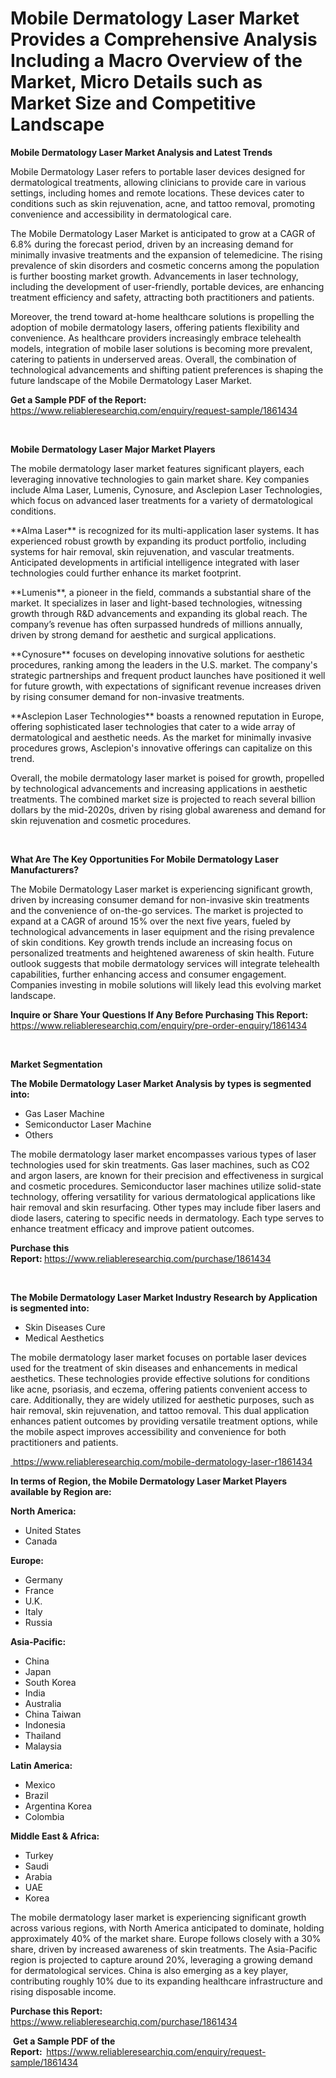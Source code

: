 <p><h1>Mobile Dermatology Laser Market Provides a Comprehensive Analysis Including a Macro Overview of the Market, Micro Details such as Market Size and Competitive Landscape</h1></p><p><strong>Mobile Dermatology Laser Market Analysis and Latest Trends</strong></p>
<p><p>Mobile Dermatology Laser refers to portable laser devices designed for dermatological treatments, allowing clinicians to provide care in various settings, including homes and remote locations. These devices cater to conditions such as skin rejuvenation, acne, and tattoo removal, promoting convenience and accessibility in dermatological care.</p><p>The Mobile Dermatology Laser Market is anticipated to grow at a CAGR of 6.8% during the forecast period, driven by an increasing demand for minimally invasive treatments and the expansion of telemedicine. The rising prevalence of skin disorders and cosmetic concerns among the population is further boosting market growth. Advancements in laser technology, including the development of user-friendly, portable devices, are enhancing treatment efficiency and safety, attracting both practitioners and patients.</p><p>Moreover, the trend toward at-home healthcare solutions is propelling the adoption of mobile dermatology lasers, offering patients flexibility and convenience. As healthcare providers increasingly embrace telehealth models, integration of mobile laser solutions is becoming more prevalent, catering to patients in underserved areas. Overall, the combination of technological advancements and shifting patient preferences is shaping the future landscape of the Mobile Dermatology Laser Market.</p></p>
<p><strong>Get a Sample PDF of the Report:&nbsp;</strong> <a href="https://www.reliableresearchiq.com/enquiry/request-sample/1861434?utm_campaign=2443&utm_medium=2&utm_source=Github&utm_content=ia&utm_term=14042025&utm_id=mobile-dermatology-laser">https://www.reliableresearchiq.com/enquiry/request-sample/1861434</a></p>
<p>&nbsp;</p>
<p><strong>Mobile Dermatology Laser Major Market Players</strong></p>
<p><p>The mobile dermatology laser market features significant players, each leveraging innovative technologies to gain market share. Key companies include Alma Laser, Lumenis, Cynosure, and Asclepion Laser Technologies, which focus on advanced laser treatments for a variety of dermatological conditions.</p><p>**Alma Laser** is recognized for its multi-application laser systems. It has experienced robust growth by expanding its product portfolio, including systems for hair removal, skin rejuvenation, and vascular treatments. Anticipated developments in artificial intelligence integrated with laser technologies could further enhance its market footprint.</p><p>**Lumenis**, a pioneer in the field, commands a substantial share of the market. It specializes in laser and light-based technologies, witnessing growth through R&D advancements and expanding its global reach. The company’s revenue has often surpassed hundreds of millions annually, driven by strong demand for aesthetic and surgical applications.</p><p>**Cynosure** focuses on developing innovative solutions for aesthetic procedures, ranking among the leaders in the U.S. market. The company's strategic partnerships and frequent product launches have positioned it well for future growth, with expectations of significant revenue increases driven by rising consumer demand for non-invasive treatments.</p><p>**Asclepion Laser Technologies** boasts a renowned reputation in Europe, offering sophisticated laser technologies that cater to a wide array of dermatological and aesthetic needs. As the market for minimally invasive procedures grows, Asclepion's innovative offerings can capitalize on this trend.</p><p>Overall, the mobile dermatology laser market is poised for growth, propelled by technological advancements and increasing applications in aesthetic treatments. The combined market size is projected to reach several billion dollars by the mid-2020s, driven by rising global awareness and demand for skin rejuvenation and cosmetic procedures.</p></p>
<p>&nbsp;</p>
<p><strong>What Are The Key Opportunities For Mobile Dermatology Laser Manufacturers?</strong></p>
<p><p>The Mobile Dermatology Laser market is experiencing significant growth, driven by increasing consumer demand for non-invasive skin treatments and the convenience of on-the-go services. The market is projected to expand at a CAGR of around 15% over the next five years, fueled by technological advancements in laser equipment and the rising prevalence of skin conditions. Key growth trends include an increasing focus on personalized treatments and heightened awareness of skin health. Future outlook suggests that mobile dermatology services will integrate telehealth capabilities, further enhancing access and consumer engagement. Companies investing in mobile solutions will likely lead this evolving market landscape.</p></p>
<p><strong>Inquire or Share Your Questions If Any Before Purchasing This Report:</strong> <a href="https://www.reliableresearchiq.com/enquiry/pre-order-enquiry/1861434?utm_campaign=2443&utm_medium=2&utm_source=Github&utm_content=ia&utm_term=14042025&utm_id=mobile-dermatology-laser">https://www.reliableresearchiq.com/enquiry/pre-order-enquiry/1861434</a></p>
<p>&nbsp;</p>
<p><strong>Market Segmentation</strong></p>
<p><strong>The Mobile Dermatology Laser Market Analysis by types is segmented into:</strong></p>
<p><ul><li>Gas Laser Machine</li><li>Semiconductor Laser Machine</li><li>Others</li></ul></p>
<p><p>The mobile dermatology laser market encompasses various types of laser technologies used for skin treatments. Gas laser machines, such as CO2 and argon lasers, are known for their precision and effectiveness in surgical and cosmetic procedures. Semiconductor laser machines utilize solid-state technology, offering versatility for various dermatological applications like hair removal and skin resurfacing. Other types may include fiber lasers and diode lasers, catering to specific needs in dermatology. Each type serves to enhance treatment efficacy and improve patient outcomes.</p></p>
<p><strong>Purchase this Report:&nbsp;</strong><a href="https://www.reliableresearchiq.com/purchase/1861434?utm_campaign=2443&utm_medium=2&utm_source=Github&utm_content=ia&utm_term=14042025&utm_id=mobile-dermatology-laser">https://www.reliableresearchiq.com/purchase/1861434</a></p>
<p>&nbsp;</p>
<p><strong>The Mobile Dermatology Laser Market Industry Research by Application is segmented into:</strong></p>
<p><ul><li>Skin Diseases Cure</li><li>Medical Aesthetics</li></ul></p>
<p><p>The mobile dermatology laser market focuses on portable laser devices used for the treatment of skin diseases and enhancements in medical aesthetics. These technologies provide effective solutions for conditions like acne, psoriasis, and eczema, offering patients convenient access to care. Additionally, they are widely utilized for aesthetic purposes, such as hair removal, skin rejuvenation, and tattoo removal. This dual application enhances patient outcomes by providing versatile treatment options, while the mobile aspect improves accessibility and convenience for both practitioners and patients.</p></p>
<p><a href="https://www.reliableresearchiq.com/mobile-dermatology-laser-r1861434?utm_campaign=2443&utm_medium=2&utm_source=Github&utm_content=ia&utm_term=14042025&utm_id=mobile-dermatology-laser">&nbsp;https://www.reliableresearchiq.com/mobile-dermatology-laser-r1861434</a></p>
<p><strong>In terms of Region, the Mobile Dermatology Laser Market Players available by Region are:</strong></p>
<p>
    <p> <strong> North America: </strong>
        <ul>
            <li>United States</li>
            <li>Canada</li>
        </ul>
        </p> 
    <p> <strong> Europe: </strong>
        <ul>
            <li>Germany</li>
            <li>France</li>
            <li>U.K.</li>
            <li>Italy</li>
            <li>Russia</li>
        </ul>
        </p> 
    <p> <strong> Asia-Pacific: </strong>
        <ul>
            <li>China</li>
            <li>Japan</li>
            <li>South Korea</li>
            <li>India</li>
            <li>Australia</li>
            <li>China Taiwan</li>
            <li>Indonesia</li>
            <li>Thailand</li>
            <li>Malaysia</li>
        </ul>
        </p> 
    <p> <strong> Latin America: </strong>
        <ul>
            <li>Mexico</li>
            <li>Brazil</li>
            <li>Argentina Korea</li>
            <li>Colombia</li>
        </ul>
        </p> 
    <p> <strong> Middle East & Africa: </strong>
        <ul>
            <li>Turkey</li>
            <li>Saudi</li>
            <li>Arabia</li>
            <li>UAE</li>
            <li>Korea</li>
        </ul>
    </p>
    </p>
<p><p>The mobile dermatology laser market is experiencing significant growth across various regions, with North America anticipated to dominate, holding approximately 40% of the market share. Europe follows closely with a 30% share, driven by increased awareness of skin treatments. The Asia-Pacific region is projected to capture around 20%, leveraging a growing demand for dermatological services. China is also emerging as a key player, contributing roughly 10% due to its expanding healthcare infrastructure and rising disposable income.</p></p>
<p><strong>Purchase this Report: </strong><a href="https://www.reliableresearchiq.com/purchase/1861434?utm_campaign=2443&utm_medium=2&utm_source=Github&utm_content=ia&utm_term=14042025&utm_id=mobile-dermatology-laser">https://www.reliableresearchiq.com/purchase/1861434</a></p>
<p>&nbsp;<strong>Get a Sample PDF of the Report:&nbsp;&nbsp;</strong><a href="https://www.reliableresearchiq.com/enquiry/request-sample/1861434?utm_campaign=2443&utm_medium=2&utm_source=Github&utm_content=ia&utm_term=14042025&utm_id=mobile-dermatology-laser">https://www.reliableresearchiq.com/enquiry/request-sample/1861434</a></p>
<p><strong></strong></p>
<p><p></p><p></p><p></p></p>